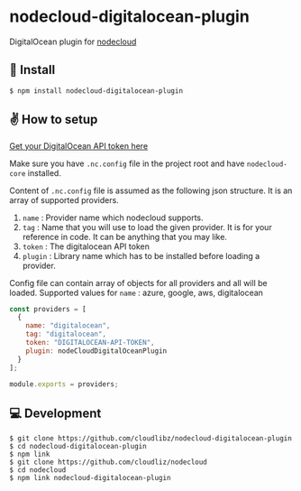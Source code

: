 # nodecloud-digitalocean-plugin
DigitalOcean plugin for [nodecloud](https://github.com/cloudlibz/nodecloud)

## 🚀 Install

```
$ npm install nodecloud-digitalocean-plugin
```

## ✌️ How to setup

[Get your DigitalOcean API token here](https://cloud.digitalocean.com/account/api/tokens)

Make sure you have `.nc.config` file in the project root and have `nodecloud-core` installed.

Content of `.nc.config` file is assumed as the following json structure.
It is an array of supported providers.

1.  `name` : Provider name which nodecloud supports.
2.  `tag` : Name that you will use to load the given provider. It is for your reference in code. It can be anything that you may like.
3.  `token` : The digitalocean API token
4.  `plugin` : Library name which has to be installed before loading a provider.

Config file can contain array of objects for all providers and all will be loaded.
Supported values for `name` : azure, google, aws, digitalocean

```js
const providers = [
  {
    name: "digitalocean",
    tag: "digitalocean",
    token: "DIGITALOCEAN-API-TOKEN",
    plugin: nodeCloudDigitalOceanPlugin
  }
];

module.exports = providers;
``` 

## 💻 Development

```
$ git clone https://github.com/cloudlibz/nodecloud-digitalocean-plugin
$ cd nodecloud-digitalocean-plugin
$ npm link
$ git clone https://github.com/cloudliz/nodecloud
$ cd nodecloud
$ npm link nodecloud-digitalocean-plugin
```
